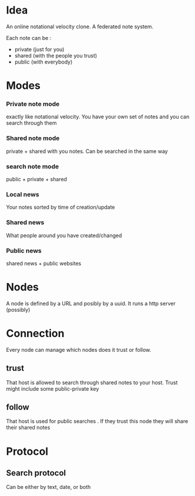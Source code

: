 # Idea

An online notational velocity clone. A federated note system.

Each note can be :
 * private (just for you)
 * shared (with the people you trust)
 * public (with everybody)


# Modes


### Private note mode

exactly like notational velocity. You have your own set of notes and you can search through them

### Shared note mode

private + shared with you notes. Can be searched in the same way

### search note mode

public + private + shared


### Local news

Your notes sorted by time of creation/update

### Shared news

What people around you have created/changed

### Public news

shared news + public websites


# Nodes

A node is defined by a URL and posibly by a uuid. It runs a http server (possibly)

# Connection

Every node can manage which nodes does it trust or follow. 

## trust

That host is allowed to search through shared notes to your host. Trust might include some public-private key

## follow

That host is used for public searches . If they trust this node they will share their shared notes

# Protocol

## Search protocol

Can be either by text, date, or both
